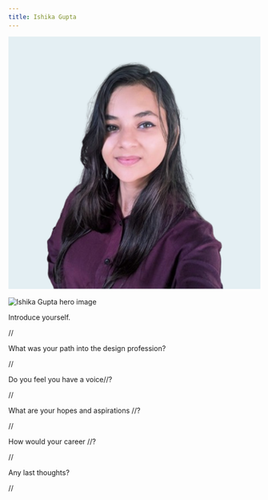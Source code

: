 ```yaml
---
title: Ishika Gupta
---
```


<grid classname="background-bleed">
<column lg="16">

<art-direction>

![Ishika Gupta card image](./608x608.png)

![Ishika Gupta hero image](./2624x1120.png)

</art-direction>

<community-lead name="Ishika Gupta" position="Design Lead" department="The Things Network Manipal"></community-lead>

</column>
</grid>

<grid className="community__grid" background="gray-10">
<column sm="3" md="3" lg="3">

<span className="community__prompt">Introduce yourself.</span>

</column>

<column md="6" lg="8" offset_lg="1">

//
</column>
</grid>

<grid className="community__grid" background="gray-10">
<column sm="3" md="3" lg="3">

<span className="community__prompt">What was your path into the design profession?</span>

</column>

<column md="6" lg="8" offset_lg="1">

//

</column>
</grid>

<grid className="community__grid" background="gray-10">
<column sm="3" md="3" lg="3">

<span className="community__prompt">Do you feel you have a voice//?</span>

</column>

<column md="6" lg="8" offset_lg="1">

//

</column>
</grid>

<grid className="community__grid" background="gray-10">
<column sm="3" md="3" lg="3">

<span className="community__prompt">What are your hopes and aspirations //?</span>

</column>

<column md="6" lg="8" offset_lg="1">

//

</column>
</grid>

<grid className="community__grid" background="gray-10">
<column sm="3" md="3" lg="3">

<span className="community__prompt">How would your career //?</span>

</column>

<column md="6" lg="8" offset_lg="1">

//

</column>
</grid>

<grid className="community__grid" background="gray-10">
<column sm="3" md="3" lg="3">

<span className="community__prompt">Any last thoughts?</span>

</column>

<column md="6" lg="8" offset_lg="1">

//

</column>
</grid>
